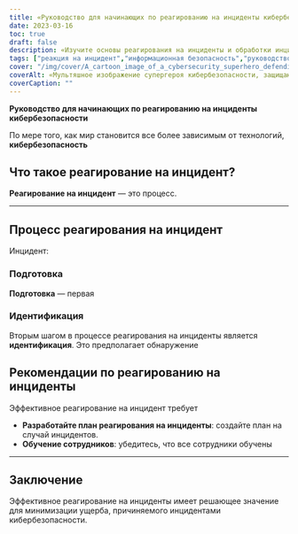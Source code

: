 ```yaml
---
title: «Руководство для начинающих по реагированию на инциденты кибербезопасности»
date: 2023-03-16
toc: true
draft: false
description: «Изучите основы реагирования на инциденты и обработки инцидентов кибербезопасности с помощью этого руководства для начинающих».
tags: ["реакция на инцидент","информационная безопасность","руководство для начинающих","защита данных","безопасность данных",«ИТ-безопасность»,"безопасность сети",«кибератаки»,"информационная безопасность","киберпреступность","цифровая безопасность","ИТ-инфраструктура",«утечка данных»,«киберугрозы»,"киберзащита","управление происшествиями","восстановление данных","планирование безопасности","управление рисками",«стратегия кибербезопасности»]
cover: "/img/cover/A_cartoon_image_of_a_cybersecurity_superhero_defending_a_city.png"
coverAlt: «Мультяшное изображение супергероя кибербезопасности, защищающего город от киберугроз».
coverCaption: ""
---
```


**Руководство для начинающих по реагированию на инциденты кибербезопасности**

По мере того, как мир становится все более зависимым от технологий, **кибербезопасность**

## Что такое реагирование на инцидент?

**Реагирование на инцидент** — это процесс.

______

## Процесс реагирования на инцидент

Инцидент:

### Подготовка

**Подготовка** — первая

### Идентификация

Вторым шагом в процессе реагирования на инциденты является **идентификация**. Это предполагает обнаружение

## Рекомендации по реагированию на инциденты

Эффективное реагирование на инцидент требует

- **Разработайте план реагирования на инциденты**: создайте план на случай инцидентов.
- **Обучение сотрудников**: убедитесь, что все сотрудники обучены
______

## Заключение

Эффективное реагирование на инциденты имеет решающее значение для минимизации ущерба, причиняемого инцидентами кибербезопасности.